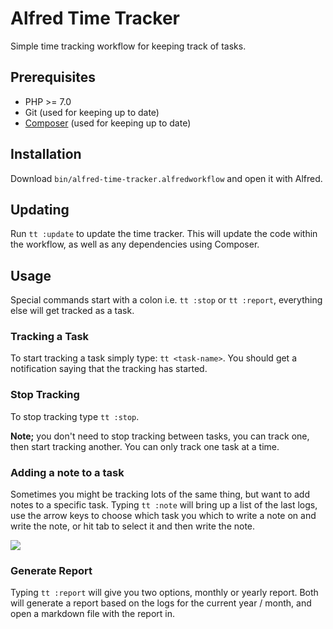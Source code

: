 # Alfred Time Tracker

Simple time tracking workflow for keeping track of tasks.

## Prerequisites
* PHP >= 7.0
* Git (used for keeping up to date)
* [Composer](https://getcomposer.org/) (used for keeping up to date)

## Installation

Download `bin/alfred-time-tracker.alfredworkflow` and open it with Alfred.

## Updating

Run `tt :update` to update the time tracker. This will update the code within the workflow, as well as any dependencies using Composer.


## Usage

Special commands start with a colon i.e. `tt :stop` or `tt :report`, everything else will get tracked as a task.

### Tracking a Task
To start tracking a task simply type: `tt <task-name>`. You should get a notification saying that the tracking has started.

### Stop Tracking
To stop tracking type `tt :stop`.

__Note;__ you don't need to stop tracking between tasks, you can track one, then start tracking another. You can only track one task at a time.

### Adding a note to a task
Sometimes you might be tracking lots of the same thing, but want to add notes to a specific task. Typing `tt :note` will bring up a list of the last logs, use the arrow keys to choose which task you which to write a note on and write the note, or hit tab to select it and then write the note.

![](http://c.dayjo.me/1j1v092a0s0z/Screen%20Recording%202018-01-05%20at%2002.38%20pm.gif)


### Generate Report
Typing `tt :report` will give you two options, monthly or yearly report. Both will generate a report based on the logs for the current year / month, and open a markdown file with the report in.